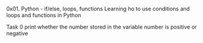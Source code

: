 0x01. Python - if/else, loops, functions
Learning ho to use conditions and loops and functions in Python

Task 0 print whether the number stored in the variable number is positive or negative


